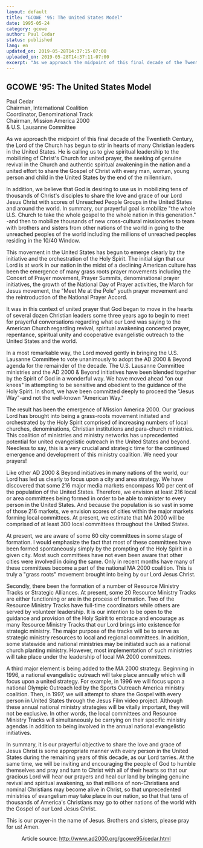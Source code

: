 ```yaml
---
layout: default
title: "GCOWE '95: The United States Model"
date: 1995-05-24
category: gcowe
author: Paul Cedar
status: published
lang: en
updated_on: 2019-05-28T14:37:15-07:00
uploaded_on: 2019-05-28T14:37:11-07:00
excerpt: "As we approach the midpoint of this final decade of the Twentieth Century, the Lord of the Church has begun to stir in hearts of many Christian leaders in the United States. He is calling us to give spiritual leadership to the mobilizing of Christ's Church for united prayer, the seeking of genuine revival in the Church and authentic spiritual awakening in the nation and a united effort to share the Gospel of Christ with every man, woman, young person and child in the United States by the end of the millennium."
---
```

<article class="document-container" data-publication-date="{{page.date}}" data-uploaded-on="{{page.uploaded_on}}" data-updated-on="{{page.updated_on}}" data-category="{{page.category}}">
<h1>GCOWE '95: The United States Model</h1>

<p class="author">Paul Cedar<br>
<span class="author-title">Chairman, International Coalition<br>
Coordinator, Denominational Track<br>
Chairman, Mission America 2000<br>
& U.S. Lausanne Committee</span></p>

<p>As we approach the midpoint of this final decade of the Twentieth Century, the Lord of the Church has begun to stir in hearts of many Christian leaders in the United States. He is calling us to give spiritual leadership to the mobilizing of Christ's Church for united prayer, the seeking of genuine revival in the Church and authentic spiritual awakening in the nation and a united effort to share the Gospel of Christ with every man, woman, young person and child in the United States by the end of the millennium. </p>

<p>In addition, we believe that God is desiring to use us in mobilizing tens of thousands of Christ's disciples to share the love and grace of our Lord Jesus Christ with scores of Unreached People Groups in the United States and around the world. In summary, our prayerful goal is mobilize "the whole U.S. Church to take the whole gospel to the whole nation in this generation." -and then to mobilize thousands of new cross-cultural missionaries to team with brothers and sisters from other nations of the world in going to the unreached peoples of the world including the millions of unreached peoples residing in the 10/40 Window.</p>

<p>This movement in the United States has begun to emerge clearly by the initiative and the orchestration of the Holy Spirit. The initial sign that our Lord is at work in our nation in the midst of a declining American culture has been the emergence of many grass roots prayer movements including the Concert of Prayer movement, Prayer Summits, denominational prayer initiatives, the growth of the National Day of Prayer activities, the March for Jesus movement, the "Meet Me at the Pole" youth prayer movement and the reintroduction of the National Prayer Accord.</p>

<p>It was in this context of united prayer that God began to move in the hearts of several dozen Christian leaders some three years ago to begin to meet for prayerful conversations regarding what our Lord was saying to the American Church regarding revival, spiritual awakening concerted prayer, repentance, spiritual unity and cooperative evangelistic outreach to the United States and the world.</p>

<p>In a most remarkable way, the Lord moved gently in bringing the U.S. Lausanne Committee to vote unanimously to adopt the AD 2000 & Beyond agenda for the remainder of the decade. The U.S. Lausanne Committee ministries and the AD 2000 & Beyond initiatives have been blended together by the Spirit of God in a wonderful way. We have moved ahead "on our knees" in attempting to be sensitive and obedient to the guidance of the Holy Spirit. In short, we have been committed deeply to proceed the "Jesus Way"-and not the well-known "American Way."</p>

<p>The result has been the emergence of Mission America 2000. Our gracious Lord has brought into being a grass-roots movement initiated and orchestrated by the Holy Spirit comprised of increasing numbers of local churches, denominations, Christian institutions and para-church ministries. This coalition of ministries and ministry networks has unprecedented potential for united evangelistic outreach in the United States and beyond. Needless to say, this is a very crucial and strategic time for the continued emergence and development of this ministry coalition. We need your prayers!</p>

<p>Like other AD 2000 & Beyond initiatives in many nations of the world, our Lord has led us clearly to focus upon a city and area strategy. We have discovered that some 216 major media markets encompass 100 per cent of the population of the United States. Therefore, we envision at least 216 local or area committees being formed in order to be able to minister to every person in the United States. And because the population is so vast in some of those 216 markets, we envision scores of cities within the major markets forming local committees. At present, we estimate that MA 2000 will be comprised of at least 300 local committees throughout the United States.</p>

<p>At present, we are aware of some 60 city committees in some stage of formation. I would emphasize the fact that most of these committees have been formed spontaneously simply by the prompting of the Holy Spirit in a given city. Most such committees have not even been aware that other cities were involved in doing the same. Only in recent months have many of these committees become a part of the national MA 2000 coalition. This is truly a "grass roots" movement brought into being by our Lord Jesus Christ.</p>

<p>Secondly, there been the formation of a number of Resource Ministry Tracks or Strategic Alliances. At present, some 20 Resource Ministry Tracks are either functioning or are in the process of formation. Two of the Resource Ministry Tracks have full-time coordinators while others are served by volunteer leadership. It is our intention to be open to the guidance and provision of the Holy Spirit to embrace and encourage as many Resource Ministry Tracks that our Lord brings into existence for strategic ministry. The major purpose of the tracks will be to serve as strategic ministry resources to local and regional committees. In addition, some statewide and national ministries may be initiated such as a national church planting ministry. However, most implementation of such ministries will take place under the leadership of local MA 2000 committees.</p>

<p>A third major element is being added to the MA 2000 strategy. Beginning in 1996, a national evangelistic outreach will take place annually which will focus upon a united strategy. For example, in 1996 we will focus upon a national Olympic Outreach led by the Sports Outreach America ministry coalition. Then, in 1997, we will attempt to share the Gospel with every person in United States through the Jesus Film video project. Although these annual national ministry strategies will be vitally important, they will not be exclusive. In other words, the local committees and Resource Ministry Tracks will simultaneously be carrying on their specific ministry agendas in addition to being involved in the annual national evangelistic initiatives.</p>

<p>In summary, it is our prayerful objective to share the love and grace of Jesus Christ is some appropriate manner with every person in the United States during the remaining years of this decade, as our Lord tarries. At the same time, we will be inviting and encouraging the people of God to humble themselves and pray and turn to Christ with all of their hearts so that our gracious Lord will hear our prayers and heal our land by bringing genuine revival and spiritual awakening, so that millions of non-Christians and nominal Christians may become alive in Christ, so that unprecedented ministries of evangelism may take place in our nation, so that that tens of thousands of America's Christians may go to other nations of the world with the Gospel of our Lord Jesus Christ.</p>

<p>This is our prayer-in the name of Jesus. Brothers and sisters, please pray for us! Amen.</p>


<figure class="resource-links">
  <p>Article source: <a href="http://www.ad2000.org/gcowe95/cedar.html">http://www.ad2000.org/gcowe95/cedar.html</a></p>
</figure>
</article>
